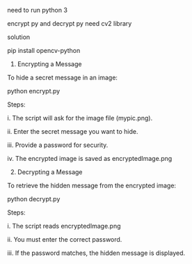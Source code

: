 need to run python 3

encrypt py and decrypt py need cv2 library

solution

pip install opencv-python


1. Encrypting a Message

To hide a secret message in an image:

python encrypt.py

Steps:

i. The script will ask for the image file (mypic.png).

ii. Enter the secret message you want to hide.

iii. Provide a password for security.

iv. The encrypted image is saved as encryptedImage.png


2. Decrypting a Message

To retrieve the hidden message from the encrypted image:

python decrypt.py

Steps:

i. The script reads encryptedImage.png

ii. You must enter the correct password.

iii. If the password matches, the hidden message is displayed.
